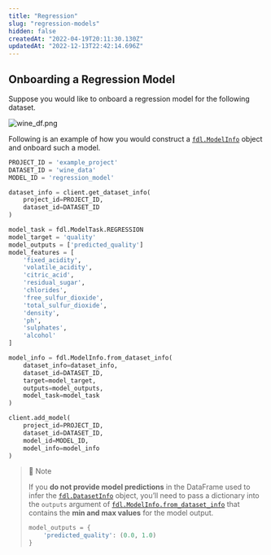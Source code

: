 ```yaml
---
title: "Regression"
slug: "regression-models"
hidden: false
createdAt: "2022-04-19T20:11:30.130Z"
updatedAt: "2022-12-13T22:42:14.696Z"
---
```

## Onboarding a Regression Model

Suppose you would like to onboard a regression model for the following dataset.

![](https://files.readme.io/f17fd5e-wine_df.png "wine_df.png")

Following is an example of how you would construct a [`fdl.ModelInfo`](https://api.fiddler.ai/#fdl-modelinfo) object and onboard such a model.

```python
PROJECT_ID = 'example_project'
DATASET_ID = 'wine_data'
MODEL_ID = 'regression_model'

dataset_info = client.get_dataset_info(
    project_id=PROJECT_ID,
    dataset_id=DATASET_ID
)

model_task = fdl.ModelTask.REGRESSION
model_target = 'quality'
model_outputs = ['predicted_quality']
model_features = [
    'fixed_acidity',
    'volatile_acidity',
    'citric_acid',
    'residual_sugar',
    'chlorides',
    'free_sulfur_dioxide',
    'total_sulfur_dioxide',
    'density',
    'ph',
    'sulphates',
    'alcohol'
]

model_info = fdl.ModelInfo.from_dataset_info(
    dataset_info=dataset_info,
    dataset_id=DATASET_ID,
    target=model_target,
    outputs=model_outputs,
    model_task=model_task
)

client.add_model(
    project_id=PROJECT_ID,
    dataset_id=DATASET_ID,
    model_id=MODEL_ID,
    model_info=model_info
)
```



> 🚧 Note
> 
> If you **do not provide model predictions** in the DataFrame used to infer the [`fdl.DatasetInfo`](https://api.fiddler.ai/#fdl-datasetinfo) object, you’ll need to pass a dictionary into the `outputs` argument of [`fdl.ModelInfo.from_dataset_info`](https://api.fiddler.ai/#fdl-modelinfo-from_dataframe) that contains the **min and max values** for the model output.
> 
> ```python
> model_outputs = {
>     'predicted_quality': (0.0, 1.0)
> }
> ```